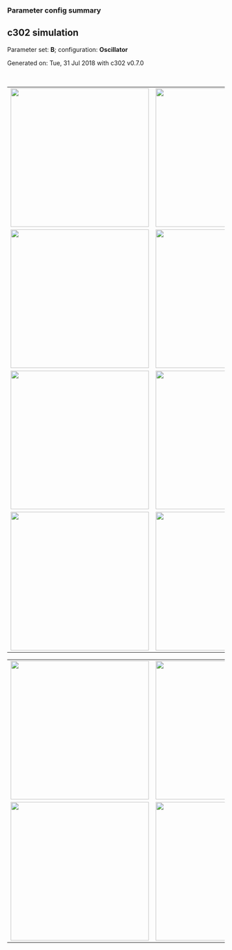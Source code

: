 ### Parameter config summary 
<h2>c302 simulation</h2>
<p>Parameter set: <b>B</b>; configuration: <b>Oscillator</b></p>
<p>Generated on: Tue, 31 Jul 2018 with c302 v0.7.0</p><br/>
<table>

<tr>
  <td><a href="images/neurons_B_Oscillator.png"><img alt=" " src="images/neurons_B_Oscillator.png" height="320"/></a></td>
  <td><a href="images/traces_neuron_Oscillator_B.png"><img alt=" " src="images/traces_neuron_Oscillator_B.png" height="320"/></a></td>
</tr>

<tr>
  <td><a href="images/neuron_activity_B_Oscillator.png"><img alt=" " src="images/neuron_activity_B_Oscillator.png" height="320"/></a></td>
  <td><a href="images/traces_neuron_activity_Oscillator_B.png"><img alt=" " src="images/traces_neuron_activity_Oscillator_B.png" height="320"/></a></td>
</tr>

<tr>
  <td><a href="images/muscles_B_Oscillator.png"><img alt=" " src="images/muscles_B_Oscillator.png" height="320"/></a></td>
  <td><a href="images/traces_muscles_Oscillator_B.png"><img alt=" " src="images/traces_muscles_Oscillator_B.png" height="320"/></a></td>
</tr>

<tr>
  <td><a href="images/muscle_activity_B_Oscillator.png"><img alt=" " src="images/muscle_activity_B_Oscillator.png" height="320"/></a></td>
  <td><a href="images/traces_muscles_activity_Oscillator_B.png"><img alt=" " src="images/traces_muscles_activity_Oscillator_B.png" height="320"/></a></td>
</tr>
</table>
<table>

<tr><td><a href="images/c302_B_Oscillator_exc_to_neurons.png"><img alt=" " src="images/c302_B_Oscillator_exc_to_neurons.png" height="320"/></a></td>

  <td><a href="images/c302_B_Oscillator_inh_to_neurons.png"><img alt=" " src="images/c302_B_Oscillator_inh_to_neurons.png" height="320"/></a></td>

  <td><a href="images/c302_B_Oscillator_elec_neurons_neurons.png"><img alt=" " src="images/c302_B_Oscillator_elec_neurons_neurons.png" height="320"/></a></td></tr>

<tr><td><a href="images/c302_B_Oscillator_exc_to_muscles.png"><img alt=" " src="images/c302_B_Oscillator_exc_to_muscles.png" height="320"/></a></td>

  <td><a href="images/c302_B_Oscillator_inh_to_muscles.png"><img alt=" " src="images/c302_B_Oscillator_inh_to_muscles.png" height="320"/></a></td></tr>
</table>
